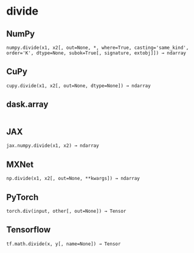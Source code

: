 # divide

## NumPy

```
numpy.divide(x1, x2[, out=None, *, where=True, casting='same_kind', order='K', dtype=None, subok=True[, signature, extobj]]) → ndarray
```

## CuPy

```
cupy.divide(x1, x2[, out=None, dtype=None]) → ndarray
```

## dask.array

```

```

## JAX

```
jax.numpy.divide(x1, x2) → ndarray
```

## MXNet

```
np.divide(x1, x2[, out=None, **kwargs]) → ndarray
```

## PyTorch

```
torch.div(input, other[, out=None]) → Tensor
```

## Tensorflow

```
tf.math.divide(x, y[, name=None]) → Tensor
```
